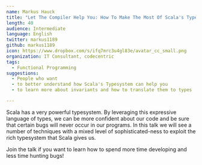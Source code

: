 ```yaml
---
name: Markus Hauck
title: "Let The Compiler Help You: How To Make The Most Of Scala's Typesystem"
length: 40
audience: Intermediate
language: English
twitter: markus1189
github: markus1189
icon: https://www.dropbox.com/s/ifq7mrc3u4gl83e/avatar_cc_small.png
organization: IT Consultant, codecentric
tags:
  - Functional Programming
suggestions:
  - People who want
  - to better understand how Scala's Typesystem can help you
  - to learn more about invariants and how to translate them to types

---
```

Scala has a very powerful typesystem. By leveraging this expressive language of types, we can be more confident about our code and be sure that certain bugs will never occur in our programs. In this talk we will see a number of techniques with a mixed level of sophisticated-ness to exploit the rich typesystem that Scala gives us.

Join the talk if you want to learn how to spend more time developing and less time hunting bugs!
